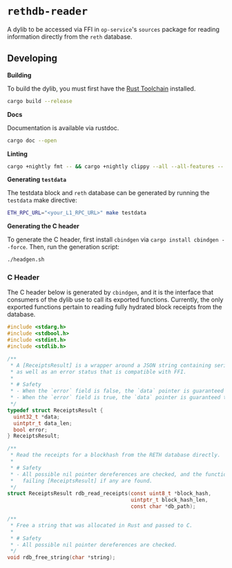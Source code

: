# `rethdb-reader`

A dylib to be accessed via FFI in `op-service`'s `sources` package for reading information
directly from the `reth` database.

## Developing

**Building**

To build the dylib, you must first have the [Rust Toolchain][rust-toolchain] installed.

```sh
cargo build --release
```

**Docs**

Documentation is available via rustdoc.

```sh
cargo doc --open
```

**Linting**

```sh
cargo +nightly fmt -- && cargo +nightly clippy --all --all-features -- -D warnings
```

**Generating `testdata`**

The testdata block and `reth` database can be generated by running the `testdata` make directive:

```sh
ETH_RPC_URL="<your_L1_RPC_URL>" make testdata
```

**Generating the C header**

To generate the C header, first install `cbindgen` via `cargo install cbindgen --force`. Then, run the generation script:

```sh
./headgen.sh
```

### C Header

The C header below is generated by `cbindgen`, and it is the interface that consumers of the dylib use to call its exported
functions. Currently, the only exported functions pertain to reading fully hydrated block receipts from the database.

```c
#include <stdarg.h>
#include <stdbool.h>
#include <stdint.h>
#include <stdlib.h>

/**
 * A [ReceiptsResult] is a wrapper around a JSON string containing serialized [TransactionReceipt]s
 * as well as an error status that is compatible with FFI.
 *
 * # Safety
 * - When the `error` field is false, the `data` pointer is guaranteed to be valid.
 * - When the `error` field is true, the `data` pointer is guaranteed to be null.
 */
typedef struct ReceiptsResult {
  uint32_t *data;
  uintptr_t data_len;
  bool error;
} ReceiptsResult;

/**
 * Read the receipts for a blockhash from the RETH database directly.
 *
 * # Safety
 * - All possible nil pointer dereferences are checked, and the function will return a
 *   failing [ReceiptsResult] if any are found.
 */
struct ReceiptsResult rdb_read_receipts(const uint8_t *block_hash,
                                        uintptr_t block_hash_len,
                                        const char *db_path);

/**
 * Free a string that was allocated in Rust and passed to C.
 *
 * # Safety
 * - All possible nil pointer dereferences are checked.
 */
void rdb_free_string(char *string);
```

[rust-toolchain]: https://rustup.rs/
